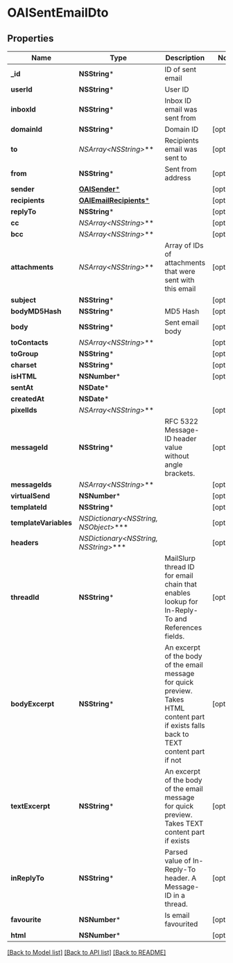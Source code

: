 # OAISentEmailDto

## Properties
Name | Type | Description | Notes
------------ | ------------- | ------------- | -------------
**_id** | **NSString*** | ID of sent email | 
**userId** | **NSString*** | User ID | 
**inboxId** | **NSString*** | Inbox ID email was sent from | 
**domainId** | **NSString*** | Domain ID | [optional] 
**to** | **NSArray&lt;NSString*&gt;*** | Recipients email was sent to | [optional] 
**from** | **NSString*** | Sent from address | [optional] 
**sender** | [**OAISender***](OAISender) |  | [optional] 
**recipients** | [**OAIEmailRecipients***](OAIEmailRecipients) |  | [optional] 
**replyTo** | **NSString*** |  | [optional] 
**cc** | **NSArray&lt;NSString*&gt;*** |  | [optional] 
**bcc** | **NSArray&lt;NSString*&gt;*** |  | [optional] 
**attachments** | **NSArray&lt;NSString*&gt;*** | Array of IDs of attachments that were sent with this email | [optional] 
**subject** | **NSString*** |  | [optional] 
**bodyMD5Hash** | **NSString*** | MD5 Hash | [optional] 
**body** | **NSString*** | Sent email body | [optional] 
**toContacts** | **NSArray&lt;NSString*&gt;*** |  | [optional] 
**toGroup** | **NSString*** |  | [optional] 
**charset** | **NSString*** |  | [optional] 
**isHTML** | **NSNumber*** |  | [optional] 
**sentAt** | **NSDate*** |  | 
**createdAt** | **NSDate*** |  | 
**pixelIds** | **NSArray&lt;NSString*&gt;*** |  | [optional] 
**messageId** | **NSString*** | RFC 5322 Message-ID header value without angle brackets. | [optional] 
**messageIds** | **NSArray&lt;NSString*&gt;*** |  | [optional] 
**virtualSend** | **NSNumber*** |  | [optional] 
**templateId** | **NSString*** |  | [optional] 
**templateVariables** | **NSDictionary&lt;NSString*, NSObject*&gt;*** |  | [optional] 
**headers** | **NSDictionary&lt;NSString*, NSString*&gt;*** |  | [optional] 
**threadId** | **NSString*** | MailSlurp thread ID for email chain that enables lookup for In-Reply-To and References fields. | [optional] 
**bodyExcerpt** | **NSString*** | An excerpt of the body of the email message for quick preview. Takes HTML content part if exists falls back to TEXT content part if not | [optional] 
**textExcerpt** | **NSString*** | An excerpt of the body of the email message for quick preview. Takes TEXT content part if exists | [optional] 
**inReplyTo** | **NSString*** | Parsed value of In-Reply-To header. A Message-ID in a thread. | [optional] 
**favourite** | **NSNumber*** | Is email favourited | [optional] 
**html** | **NSNumber*** |  | [optional] 

[[Back to Model list]](../README#documentation-for-models) [[Back to API list]](../README#documentation-for-api-endpoints) [[Back to README]](../README)


